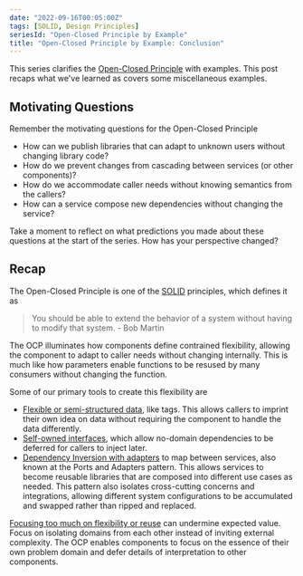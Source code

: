 ```yaml
---
date: "2022-09-16T00:05:00Z"
tags: [SOLID, Design Principles]
seriesId: "Open-Closed Principle by Example"
title: "Open-Closed Principle by Example: Conclusion"
---
```


This series clarifies the [Open-Closed Principle](https://en.wikipedia.org/wiki/Open%E2%80%93closed_principle) with examples. This post recaps what we've learned as covers some miscellaneous examples.
<!--more-->

<!-- -->

## Motivating Questions

Remember the motivating questions for the Open-Closed Principle
- How can we publish libraries that can adapt to unknown users without changing library code?
- How do we prevent changes from cascading between services (or other components)?
- How do we accommodate caller needs without knowing semantics from the callers?
- How can a service compose new dependencies without changing the service?

Take a moment to reflect on what predictions you made about these questions at the start of the series.
How has your perspective changed? 

## Recap

The Open-Closed Principle is one of the [SOLID](https://en.wikipedia.org/wiki/SOLID) principles, which defines it as
> You should be able to extend the behavior of a system without having to modify that system. - Bob Martin 

The OCP illuminates how components define contrained flexibility, allowing the component to adapt to caller needs without changing internally. This is much like how parameters
enable functions to be resused by many consumers without changing the function.

Some of our primary tools to create this flexibility are
- [Flexible or semi-structured data](./2022-09-16-1-OPC-through-Data.md), like tags. This allows callers to imprint their own idea on data without requiring the component to handle the data differently. 
- [Self-owned interfaces](./2022-09-16-2-Flexible-Behavior.md), which allow no-domain dependencies to be deferred for callers to inject later.
- [Dependency Inversion with adapters](2022-09-16-3-OCP-as-architecture.md) to map between services, also known at the Ports and Adapters pattern. This allows services to become reusable libraries that are composed into different use cases as needed. This pattern also isolates cross-cutting concerns and integrations, allowing different system configurations to be accumulated and swapped rather than ripped and replaced.

[Focusing too much on flexibility or reuse](./2022-09-16-4-OCP-anti-examples.md) can undermine expected value. 
Focus on isolating domains from each other instead of inviting external complexity. The OCP enables components to focus on the essence of their own problem domain and defer details of interpretation to other components.